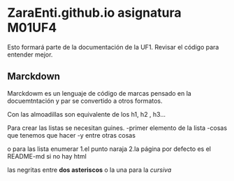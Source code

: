 # ZaraEnti.github.io asignatura M01UF4
Esto formará parte de la documentación de la UF1. Revisar el código para entender mejor.
## Marckdown
Marckdowm es un lenguaje de código de marcas pensado en la docuemtntación y par se convertido a otros formatos.

Con las almoadillas son equivalente de los h1, h2 , h3...

Para crear las listas se necesitan guines.
-primer elemento de la lista
-cosas que tenemos que hacer
-y entre otras cosas

o para las lista enumerar
1.el punto naraja
2.la página por defecto es el README-md si no hay html

las negritas entre **dos asteriscos** o la una para la *cursiva*
